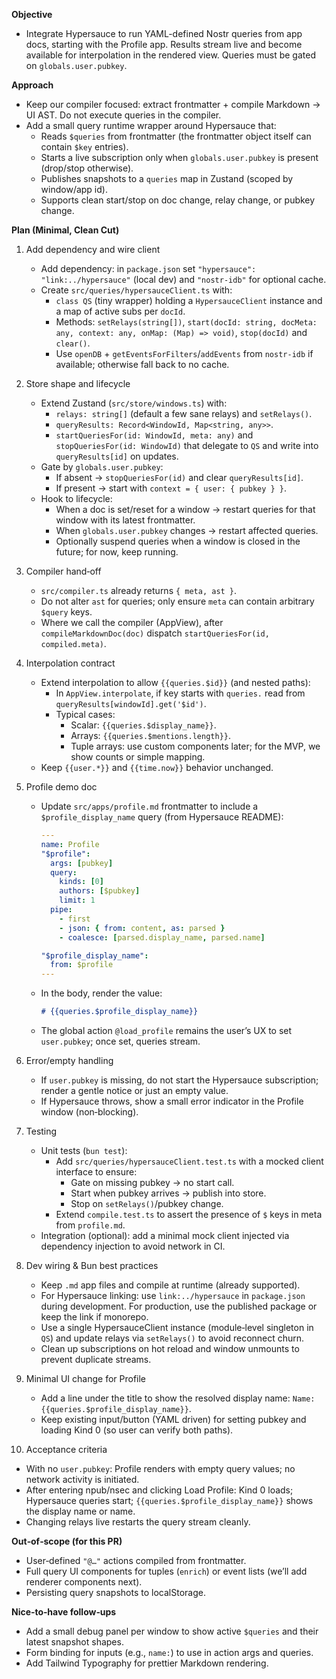 **Objective**
- Integrate Hypersauce to run YAML-defined Nostr queries from app docs, starting with the Profile app. Results stream live and become available for interpolation in the rendered view. Queries must be gated on `globals.user.pubkey`.

**Approach**
- Keep our compiler focused: extract frontmatter + compile Markdown → UI AST. Do not execute queries in the compiler.
- Add a small query runtime wrapper around Hypersauce that:
  - Reads `$queries` from frontmatter (the frontmatter object itself can contain `$key` entries).
  - Starts a live subscription only when `globals.user.pubkey` is present (drop/stop otherwise).
  - Publishes snapshots to a `queries` map in Zustand (scoped by window/app id).
  - Supports clean start/stop on doc change, relay change, or pubkey change.

**Plan (Minimal, Clean Cut)**
1) Add dependency and wire client
   - Add dependency: in `package.json` set `"hypersauce": "link:../hypersauce"` (local dev) and `"nostr-idb"` for optional cache.
   - Create `src/queries/hypersauceClient.ts` with:
     - `class QS` (tiny wrapper) holding a `HypersauceClient` instance and a map of active subs per `docId`.
     - Methods: `setRelays(string[])`, `start(docId: string, docMeta: any, context: any, onMap: (Map) => void)`, `stop(docId)` and `clear()`.
     - Use `openDB` + `getEventsForFilters`/`addEvents` from `nostr-idb` if available; otherwise fall back to no cache.

2) Store shape and lifecycle
   - Extend Zustand (`src/store/windows.ts`) with:
     - `relays: string[]` (default a few sane relays) and `setRelays()`.
     - `queryResults: Record<WindowId, Map<string, any>>`.
     - `startQueriesFor(id: WindowId, meta: any)` and `stopQueriesFor(id: WindowId)` that delegate to `QS` and write into `queryResults[id]` on updates.
   - Gate by `globals.user.pubkey`:
     - If absent → `stopQueriesFor(id)` and clear `queryResults[id]`.
     - If present → start with `context = { user: { pubkey } }`.
   - Hook to lifecycle:
     - When a doc is set/reset for a window → restart queries for that window with its latest frontmatter.
     - When `globals.user.pubkey` changes → restart affected queries.
     - Optionally suspend queries when a window is closed in the future; for now, keep running.

3) Compiler hand‑off
   - `src/compiler.ts` already returns `{ meta, ast }`.
   - Do not alter `ast` for queries; only ensure `meta` can contain arbitrary `$query` keys.
   - Where we call the compiler (AppView), after `compileMarkdownDoc(doc)` dispatch `startQueriesFor(id, compiled.meta)`.

4) Interpolation contract
   - Extend interpolation to allow `{{queries.$id}}` (and nested paths):
     - In `AppView.interpolate`, if key starts with `queries.` read from `queryResults[windowId].get('$id')`.
     - Typical cases:
       - Scalar: `{{queries.$display_name}}`.
       - Arrays: `{{queries.$mentions.length}}`.
       - Tuple arrays: use custom components later; for the MVP, we show counts or simple mapping.
   - Keep `{{user.*}}` and `{{time.now}}` behavior unchanged.

5) Profile demo doc
   - Update `src/apps/profile.md` frontmatter to include a `$profile_display_name` query (from Hypersauce README):
     ```yaml
     ---
     name: Profile
     "$profile":
       args: [pubkey]
       query:
         kinds: [0]
         authors: [$pubkey]
         limit: 1
       pipe:
         - first
         - json: { from: content, as: parsed }
         - coalesce: [parsed.display_name, parsed.name]

     "$profile_display_name":
       from: $profile
     ---
     ```
   - In the body, render the value:
     ```md
     # {{queries.$profile_display_name}}
     ```
   - The global action `@load_profile` remains the user’s UX to set `user.pubkey`; once set, queries stream.

6) Error/empty handling
   - If `user.pubkey` is missing, do not start the Hypersauce subscription; render a gentle notice or just an empty value.
   - If Hypersauce throws, show a small error indicator in the Profile window (non‑blocking).

7) Testing
   - Unit tests (`bun test`):
     - Add `src/queries/hypersauceClient.test.ts` with a mocked client interface to ensure:
       - Gate on missing pubkey → no start call.
       - Start when pubkey arrives → publish into store.
       - Stop on `setRelays()`/pubkey change.
     - Extend `compile.test.ts` to assert the presence of `$` keys in meta from `profile.md`.
   - Integration (optional): add a minimal mock client injected via dependency injection to avoid network in CI.

8) Dev wiring & Bun best practices
   - Keep `.md` app files and compile at runtime (already supported).
   - For Hypersauce linking: use `link:../hypersauce` in `package.json` during development. For production, use the published package or keep the link if monorepo.
   - Use a single HypersauceClient instance (module‑level singleton in `QS`) and update relays via `setRelays()` to avoid reconnect churn.
   - Clean up subscriptions on hot reload and window unmounts to prevent duplicate streams.

9) Minimal UI change for Profile
   - Add a line under the title to show the resolved display name: `Name: {{queries.$profile_display_name}}`.
   - Keep existing input/button (YAML driven) for setting pubkey and loading Kind 0 (so user can verify both paths).

10) Acceptance criteria
   - With no `user.pubkey`: Profile renders with empty query values; no network activity is initiated.
   - After entering npub/nsec and clicking Load Profile: Kind 0 loads; Hypersauce queries start; `{{queries.$profile_display_name}}` shows the display name or name.
   - Changing relays live restarts the query stream cleanly.

**Out‑of‑scope (for this PR)**
- User‑defined `"@…"` actions compiled from frontmatter.
- Full query UI components for tuples (`enrich`) or event lists (we’ll add renderer components next).
- Persisting query snapshots to localStorage.

**Nice‑to‑have follow‑ups**
- Add a small debug panel per window to show active `$queries` and their latest snapshot shapes.
- Form binding for inputs (e.g., `name:`) to use in action args and queries.
- Add Tailwind Typography for prettier Markdown rendering.


